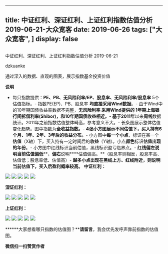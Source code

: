 
---
title:   中证红利、深证红利、上证红利指数估值分析 2019-06-21-大众宽客
date: 2019-06-26
tags: ["大众宽客", ]
display: false
---


## 



中证红利、深证红利、上证红利指数估值分析 2019-06-21




dzkuanke




通过深入的数据、直观的图表，展示指数基金投资价值


**说明**
- 每只指数提供：**PE、PB、无风险利率/EP、股息率、无风险利率/股息率** 5个估值指标。- 指数PE(EP)、PB、股息率 **均直接采用Wind数据**。- 由于Wind中的10年期国债收益率数据不完整，**无风险利率&nbsp;**采用Wind提供的 **1年期上海银行间拆借利率(Shibor)**，和10年期国债收益相近。- 基于**2011年**以来**周线**数据统计。2011年之前指数估值整体畸高，参考意义不大。- 长条图展示整体估值变化趋势。图中指数为**全收益指数。**- **4张小方图展示不同估值下，买入持有6个月、1年、2年、3年后的收益分布。**- 小方图中**每一个小点**，标识在某一个**估值**（X轴）下，买入持有一定时间后的**收益**（Y轴）。小点**颜色**标识**估值出现的年份**。- 小方图中红线标识当前估值，黑线标识盈亏临界点。- **红线偏左****说明当前****估值偏低****，****偏右****说明****估值偏高。**（股息率则相反，股息率高、估值低；股息率低、估值高）- **越多小点出现在黑线上方、红线附近，则说明当前估值下，买入后盈利概率较高。**
**中证红利：**

<img class="rich_pages" data-ratio="1.1217472118959109" data-s="300,640" src="https://mmbiz.qpic.cn/mmbiz_png/PKw3FQPmhIia0ExfabgfKrP598H98K5a1do5NU7yjeLQ7u7ybE1LfOnZskQnmLW5XsWoDuSKBtRCly6oHiccvSwA/640?wx_fmt=png" data-type="png" data-w="1076" style=""/>

<img class="rich_pages" data-ratio="1.1217472118959109" data-s="300,640" src="https://mmbiz.qpic.cn/mmbiz_png/PKw3FQPmhIia0ExfabgfKrP598H98K5a1u0KxSN7ic4FibmfYYjiczMub4L45rA3IAIwTJulXGXmcDytvxfxtM7loA/640?wx_fmt=png" data-type="png" data-w="1076" style=""/>

<img class="rich_pages" data-ratio="1.1236059479553904" data-s="300,640" src="https://mmbiz.qpic.cn/mmbiz_png/PKw3FQPmhIia0ExfabgfKrP598H98K5a18pA7zUm1C7UPKrTm21HSWIUaJI2DeLqVmjKLpLRQVRRs7yb1pyDxag/640?wx_fmt=png" data-type="png" data-w="1076" style=""/>

<img class="rich_pages" data-ratio="1.1236059479553904" data-s="300,640" src="https://mmbiz.qpic.cn/mmbiz_png/PKw3FQPmhIia0ExfabgfKrP598H98K5a1vjsQVwFGrsr4S9kGMdia7m8yDlVpcgAhCOMCUaOtrN7kPeypsaNUe9A/640?wx_fmt=png" data-type="png" data-w="1076" style=""/>

<img class="rich_pages" data-ratio="1.1236059479553904" data-s="300,640" src="https://mmbiz.qpic.cn/mmbiz_png/PKw3FQPmhIia0ExfabgfKrP598H98K5a1J2eH9Ozz8Dibgib7TgmO6afsYr0OViatNRd3VH1AwMPdljfiblJA8MibXPg/640?wx_fmt=png" data-type="png" data-w="1076" style=""/>



**深证红利：**

<img class="rich_pages" data-ratio="1.1217472118959109" data-s="300,640" src="https://mmbiz.qpic.cn/mmbiz_png/PKw3FQPmhIia0ExfabgfKrP598H98K5a1sWdLmbO6flaVxBduUUxr500haXafsYZPXTY92LAlhnJiarnb9cuX3lg/640?wx_fmt=png" data-type="png" data-w="1076" style=""/>

<img class="rich_pages" data-ratio="1.1217472118959109" data-s="300,640" src="https://mmbiz.qpic.cn/mmbiz_png/PKw3FQPmhIia0ExfabgfKrP598H98K5a1GhhHodTv8wyroA3aqYUDphGIxlf2uOgVIzjGsjUGGv4c70KcPwMxUw/640?wx_fmt=png" data-type="png" data-w="1076" style=""/>

<img class="rich_pages" data-ratio="1.1236059479553904" data-s="300,640" src="https://mmbiz.qpic.cn/mmbiz_png/PKw3FQPmhIia0ExfabgfKrP598H98K5a1TScGOed2rXcAKoU864l4ywRUw5vBYia0iaSEKJYe9SPxjPZibSZmK1CIA/640?wx_fmt=png" data-type="png" data-w="1076" style=""/>

<img class="rich_pages" data-ratio="1.1236059479553904" data-s="300,640" src="https://mmbiz.qpic.cn/mmbiz_png/PKw3FQPmhIia0ExfabgfKrP598H98K5a1LQPUoIJQrzg0sAASfFMH6D07WQLhRvTeOuMZicgApibjCXlcqLicRW2Aw/640?wx_fmt=png" data-type="png" data-w="1076" style=""/>

<img class="rich_pages" data-ratio="1.1236059479553904" data-s="300,640" src="https://mmbiz.qpic.cn/mmbiz_png/PKw3FQPmhIia0ExfabgfKrP598H98K5a1rPeZaSibIHZaBovo9Buz1zrssJGvZ4mOvm4VveaM9n9vH6ARx5PkIsw/640?wx_fmt=png" data-type="png" data-w="1076" style=""/>



**上证红利：**

<img class="rich_pages" data-ratio="1.1217472118959109" data-s="300,640" src="https://mmbiz.qpic.cn/mmbiz_png/PKw3FQPmhIia0ExfabgfKrP598H98K5a1Q5nwqp0NtV6KibtHGM925BfGdnhWLSahD7ic8ibqcLpiccHmP8qNiaZfhWg/640?wx_fmt=png" data-type="png" data-w="1076" style=""/>

<img class="rich_pages" data-ratio="1.1217472118959109" data-s="300,640" src="https://mmbiz.qpic.cn/mmbiz_png/PKw3FQPmhIia0ExfabgfKrP598H98K5a1sAlDcsK4eJyic40uYnMGYDr09Hgl1663mTGfFcTLZGLF4IZC7icl8E0g/640?wx_fmt=png" data-type="png" data-w="1076" style=""/>

<img class="rich_pages" data-ratio="1.1236059479553904" data-s="300,640" src="https://mmbiz.qpic.cn/mmbiz_png/PKw3FQPmhIia0ExfabgfKrP598H98K5a1sdQrQhC5wTLoxjrLI0tzuq0IVicugybKHNvnF2zAYxgeeYicDkGr8tMQ/640?wx_fmt=png" data-type="png" data-w="1076" style=""/>

<img class="rich_pages" data-ratio="1.1236059479553904" data-s="300,640" src="https://mmbiz.qpic.cn/mmbiz_png/PKw3FQPmhIia0ExfabgfKrP598H98K5a1QodQUCLicUKicU0A773Xh21SO2LARiblqCEJTZNuywyBXHia7uuXcS7Xqw/640?wx_fmt=png" data-type="png" data-w="1076" style=""/>

<img class="rich_pages" data-ratio="1.1236059479553904" data-s="300,640" src="https://mmbiz.qpic.cn/mmbiz_png/PKw3FQPmhIia0ExfabgfKrP598H98K5a1fsgGrVUYDRE0ibicFLILibeS9CyFzwK96wWPWSuXEV6hLiaothFEkf0RDw/640?wx_fmt=png" data-type="png" data-w="1076" style=""/>





******大家想看哪只指数的估值图？****请留言**，我会优先发呼声靠前指数的估值图。




**微信扫一扫赞赏作者**













